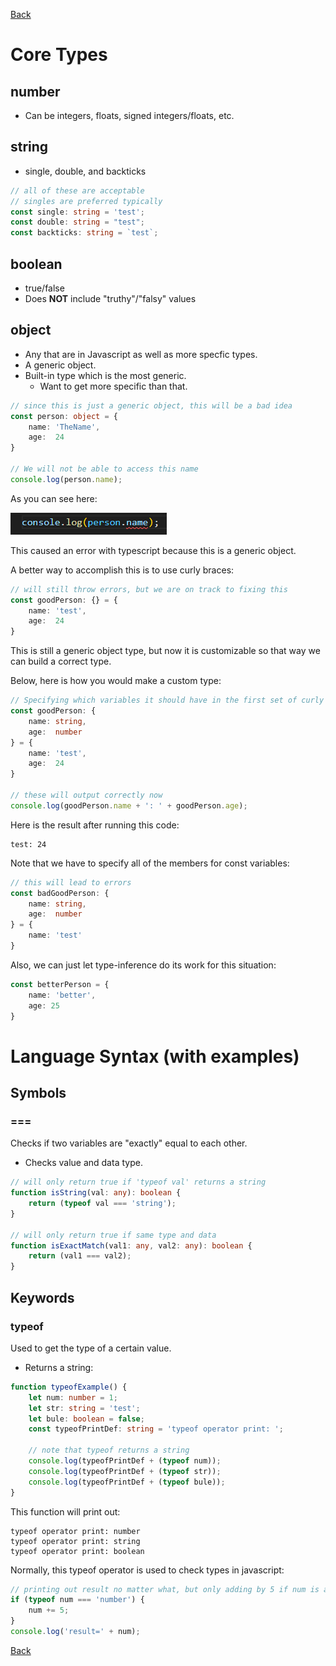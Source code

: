 [Back](./../README.md)

# Core Types
## number
* Can be integers, floats, signed integers/floats, etc.

## string
* single, double, and backticks
```ts
// all of these are acceptable
// singles are preferred typically
const single: string = 'test';
const double: string = "test";
const backticks: string = `test`;
```

## boolean
* true/false
* Does **NOT** include "truthy"/"falsy" values

## object
* Any that are in Javascript as well as more specfic types.
* A generic object.
* Built-in type which is the most generic.
    * Want to get more specific than that.

```ts
// since this is just a generic object, this will be a bad idea
const person: object = {
    name: 'TheName',
    age:  24
}

// We will not be able to access this name
console.log(person.name);
```
As you can see here:

![Access Error with Types](./images/access_error_with_types.png)

This caused an error with typescript because this is a generic object.

A better way to accomplish this is to use curly braces:
```ts
// will still throw errors, but we are on track to fixing this
const goodPerson: {} = {
    name: 'test',
    age:  24
}
```
This is still a generic object type, but now it is customizable so that way we can build a correct type.

Below, here is how you would make a custom type:
```ts
// Specifying which variables it should have in the first set of curly braces
const goodPerson: {
    name: string,
    age:  number
} = {
    name: 'test',
    age:  24
}

// these will output correctly now
console.log(goodPerson.name + ': ' + goodPerson.age);
```
Here is the result after running this code:
```
test: 24
```
Note that we have to specify all of the members for const variables:
```ts
// this will lead to errors
const badGoodPerson: {
    name: string,
    age:  number
} = {
    name: 'test'
}
```
Also, we can just let type-inference do its work for this situation:
```ts
const betterPerson = {
    name: 'better',
    age: 25
}
```

# Language Syntax (with examples)
## Symbols
### ===
Checks if two variables are "exactly" equal to each other.
* Checks value and data type.
```ts
// will only return true if 'typeof val' returns a string
function isString(val: any): boolean {
    return (typeof val === 'string');
}

// will only return true if same type and data
function isExactMatch(val1: any, val2: any): boolean {
    return (val1 === val2);
}
```

## Keywords
### typeof
Used to get the type of a certain value.
* Returns a string:
```ts
function typeofExample() {
    let num: number = 1;
    let str: string = 'test';
    let bule: boolean = false;
    const typeofPrintDef: string = 'typeof operator print: ';

    // note that typeof returns a string
    console.log(typeofPrintDef + (typeof num));
    console.log(typeofPrintDef + (typeof str));
    console.log(typeofPrintDef + (typeof bule));
}
```
This function will print out:
```
typeof operator print: number
typeof operator print: string
typeof operator print: boolean
```
Normally, this typeof operator is used to check types in javascript:
```ts
// printing out result no matter what, but only adding by 5 if num is a number
if (typeof num === 'number') {
    num += 5;
}
console.log('result=' + num);
```

[Back](./../README.md)